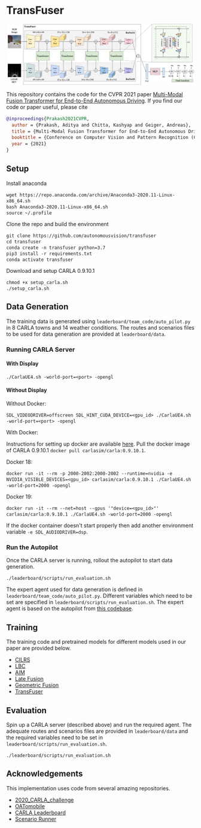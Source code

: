 # TransFuser

![TransFuser](transfuser/assets/transfuser.png)

This repository contains the code for the CVPR 2021 paper [Multi-Modal Fusion Transformer for End-to-End Autonomous Driving](http://www.cvlibs.net/publications/Prakash2021CVPR.pdf). If you find our code or paper useful, please cite
```bibtex
@inproceedings{Prakash2021CVPR,
  author = {Prakash, Aditya and Chitta, Kashyap and Geiger, Andreas},
  title = {Multi-Modal Fusion Transformer for End-to-End Autonomous Driving},
  booktitle = {Conference on Computer Vision and Pattern Recognition (CVPR)},
  year = {2021}
}
```

## Setup
Install anaconda
```Shell
wget https://repo.anaconda.com/archive/Anaconda3-2020.11-Linux-x86_64.sh
bash Anaconda3-2020.11-Linux-x86_64.sh
source ~/.profile
```

Clone the repo and build the environment

```Shell
git clone https://github.com/autonomousvision/transfuser
cd transfuser
conda create -n transfuser python=3.7
pip3 install -r requirements.txt
conda activate transfuser
```

Download and setup CARLA 0.9.10.1
```Shell
chmod +x setup_carla.sh
./setup_carla.sh
```

## Data Generation
The training data is generated using ```leaderboard/team_code/auto_pilot.py``` in 8 CARLA towns and 14 weather conditions. The routes and scenarios files to be used for data generation are provided at ```leaderboard/data```.

### Running CARLA Server

#### With Display
```Shell
./CarlaUE4.sh -world-port=<port> -opengl
```

#### Without Display

Without Docker:
```
SDL_VIDEODRIVER=offscreen SDL_HINT_CUDA_DEVICE=<gpu_id> ./CarlaUE4.sh -world-port=<port> -opengl
```

With Docker:

Instructions for setting up docker are available [here](https://docs.nvidia.com/datacenter/cloud-native/container-toolkit/install-guide.html#docker). Pull the docker image of CARLA 0.9.10.1 ```docker pull carlasim/carla:0.9.10.1```.

Docker 18:
```
docker run -it --rm -p 2000-2002:2000-2002 --runtime=nvidia -e NVIDIA_VISIBLE_DEVICES=<gpu_id> carlasim/carla:0.9.10.1 ./CarlaUE4.sh -world-port=2000 -opengl
```

Docker 19:
```Shell
docker run -it --rm --net=host --gpus '"device=<gpu_id>"' carlasim/carla:0.9.10.1 ./CarlaUE4.sh -world-port=2000 -opengl
```

If the docker container doesn't start properly then add another environment variable ```-e SDL_AUDIODRIVER=dsp```.

### Run the Autopilot

Once the CARLA server is running, rollout the autopilot to start data generation.
```Shell
./leaderboard/scripts/run_evaluation.sh
```
The expert agent used for data generation is defined in ```leaderboard/team_code/auto_pilot.py```. Different variables which need to be set are specified in ```leaderboard/scripts/run_evaluation.sh```. The expert agent is based on the autopilot from [this codebase](https://github.com/bradyz/2020_CARLA_challenge).

## Training
The training code and pretrained models for different models used in our paper are provided below.
- [CILRS](cilrs)
- [LBC](https://github.com/bradyz/2020_CARLA_challenge)
- [AIM](aim)
- [Late Fusion](late_fusion)
- [Geometric Fusion](geometric_fusion)
- [TransFuser](transfuser)

## Evaluation
Spin up a CARLA server (described above) and run the required agent. The adequate routes and scenarios files are provided in ```leaderboard/data``` and the required variables need to be set in ```leaderboard/scripts/run_evaluation.sh```.
```Shell
./leaderboard/scripts/run_evaluation.sh
```

## Acknowledgements
This implementation uses code from several amazing repositories.
- [2020_CARLA_challenge](https://github.com/bradyz/2020_CARLA_challenge)
- [OATomobile](https://github.com/OATML/oatomobile)
- [CARLA Leaderboard](https://github.com/carla-simulator/leaderboard)
- [Scenario Runner](https://github.com/carla-simulator/scenario_runner)
